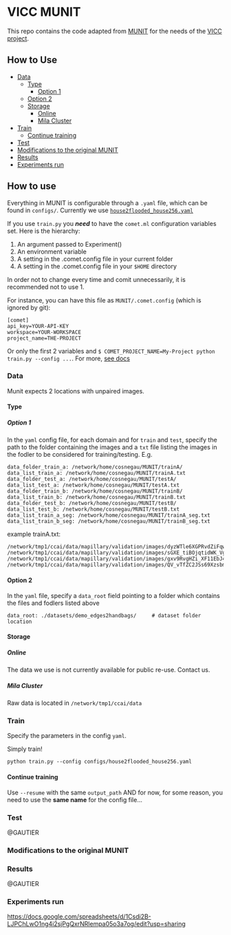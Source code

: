# VICC MUNIT

This repo contains the code adapted from [MUNIT](https://github.com/NVlabs/MUNIT) for the needs of the [VICC project](https://github.com/cc-ai/kdb).

## How to Use

  - [Data](#data)
    - [Type](#type)
      - [Option 1](#option-1)
    - [Option 2](#option-2)
    - [Storage](#storage)
      - [Online](#online)
      - [Mila Cluster](#mila-cluster)
  - [Train](#train)
    - [Continue training](#continue-training)
  - [Test](#test)
  - [Modifications to the original MUNIT](#modifications-to-the-original-munit)
  - [Results](#results)
  - [Experiments run](#experiments-run)

## How to use

Everything in MUNIT is configurable through a `.yaml` file, which can be found in `configs/`. Currently we use [`house2flooded_house256.yaml`](https://github.com/cc-ai/MUNIT/blob/master/configs/house2flooded_house256.yaml)

If you use `train.py` you ***need*** to have the `comet.ml` configuration variables set. Here is the hierarchy:

1. An argument passed to Experiment()
2. An environment variable
3. A setting in the .comet.config file in your current folder
4. A setting in the .comet.config file in your `$HOME` directory

In order not to change every time and comit unnecessarily, it is recommended not to use 1.

For instance, you can have this file as `MUNIT/.comet.config` (which is ignored by git):

```
[comet]
api_key=YOUR-API-KEY
workspace=YOUR-WORKSPACE
project_name=THE-PROJECT
```

Or only the first 2 variables and `$ COMET_PROJECT_NAME=My-Project python train.py --config ...`. For more, [see docs](https://www.comet.ml/docs/python-sdk/advanced/#comet-configuration-variables)

### Data

Munit expects 2 locations with unpaired images.

#### Type

##### Option 1

In the `yaml` config file, for each domain and for `train` and `test`, specify the path to the folder containing the images and a `txt` file listing the images in the fodler to be considered for training/testing. E.g.

```
data_folder_train_a: /network/home/cosnegau/MUNIT/trainA/
data_list_train_a: /network/home/cosnegau/MUNIT/trainA.txt
data_folder_test_a: /network/home/cosnegau/MUNIT/testA/
data_list_test_a: /network/home/cosnegau/MUNIT/testA.txt
data_folder_train_b: /network/home/cosnegau/MUNIT/trainB/
data_list_train_b: /network/home/cosnegau/MUNIT/trainB.txt
data_folder_test_b: /network/home/cosnegau/MUNIT/testB/
data_list_test_b: /network/home/cosnegau/MUNIT/testB.txt
data_list_train_a_seg: /network/home/cosnegau/MUNIT/trainA_seg.txt
data_list_train_b_seg: /network/home/cosnegau/MUNIT/trainB_seg.txt
```

example trainA.txt:

```
/network/tmp1/ccai/data/mapillary/validation/images/dyzWTle6XGPRvdZiFqwMLQ.jpg
/network/tmp1/ccai/data/mapillary/validation/images/sGXE_tiBOjqtidWK_VgUOA.jpg
/network/tmp1/ccai/data/mapillary/validation/images/gxv9RvgHZi_XF11EbJ4Opw.jpg
/network/tmp1/ccai/data/mapillary/validation/images/QV_vTfZC2JSs69XzsbmqXA.jpg
```

#### Option 2

In the `yaml` file, specify a `data_root` field pointing to a folder which contains the files and fodlers listed above 

```
data_root: ./datasets/demo_edges2handbags/     # dataset folder location
```

#### Storage

##### Online

The data we use is not currently available for public re-use. Contact us.

##### Mila Cluster

Raw data is located in `/network/tmp1/ccai/data`

### Train

Specify the parameters in the config `yaml`.

Simply train!

```
python train.py --config configs/house2flooded_house256.yaml
```

#### Continue training

Use `--resume` with the same `output_path` AND for now, for some reason, you need to use the **same name** for the config file...

### Test

@GAUTIER

### Modifications to the original MUNIT

### Results

@GAUTIER

### Experiments run

https://docs.google.com/spreadsheets/d/1Csdi2B-LJPChLwO1ng4i2sjPgQxrNRlempa05o3a7og/edit?usp=sharing